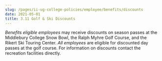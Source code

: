 ```yaml
---
slug: /pages/ii-ug-college-policies/employee/benefits/discounts
date: 2021-05-01
title: 3.11 Golf & Ski Discounts
---
```

_Benefits eligible employees_ may receive discounts on season passes at the Middlebury College Snow Bowl, the Ralph Myhre Golf Course, and the Rikert Ski Touring Center. _All employees_ are eligible for discounted day passes at the golf course. For information on discounts contact the recreation facilities directly.